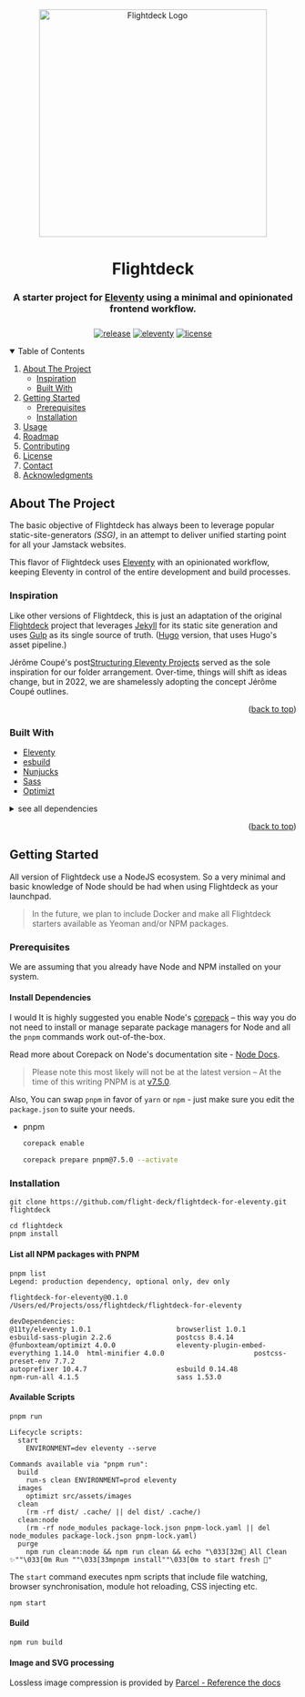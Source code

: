 <div id="top" align="center">
<style type="text/css">html {scroll-behavior: smooth;}</style>
<!-- PROJECT LOGO -->
  <a href="https://github.com/flight-deck"><img src="https://rdm.sfo2.digitaloceanspaces.com/flightdeck/v3-flightdeck__logo--purple-haze-600x528.png" alt="Flightdeck Logo" width="400"></a>
  <h1>Flightdeck</h1>
  <h3 style="padding-bottom: .5em">A starter project for <a href="https://www.11ty.dev/">Eleventy</a> using a minimal and opinionated frontend workflow.</h3>

<!-- PROJECT SHIELDS -->

[![release](https://img.shields.io/github/release/flight-deck/Flightdeck-11ty.svg?style=for-the-badge&logo=github&logoColor=white&colorA=101119&colorB=6D57FF)](https://github.com/flight-deck/Flightdeck-11ty/releases/latest) [![eleventy](https://img.shields.io/badge/Eleventy-v1.0.0+-373277.svg?style=for-the-badge&logo=eleventy&logoColor=white&colorA=101119&colorB=7273D6)](https://github.com/11ty/eleventy/releases/latest) [![license](https://img.shields.io/badge/License-MIT-373277.svg?style=for-the-badge&l&logoColor=white&colorA=101119&colorB=42557B)](https://github.com/flight-deck/Flightdeck/blob/master/LICENSE)

</div>

<!-- TABLE OF CONTENTS -->
<details open>
  <summary>Table of Contents</summary>
  <ol>
    <li>
      <a href="#about-the-project">About The Project</a>
      <ul>
        <li><a href="#inspiration">Inspiration</a></li>
        <li><a href="#built-with">Built With</a></li>
      </ul>
    </li>
    <li>
      <a href="#getting-started">Getting Started</a>
      <ul>
        <li><a href="#prerequisites">Prerequisites</a></li>
        <li><a href="#installation">Installation</a></li>
      </ul>
    </li>
    <li><a href="#usage">Usage</a></li>
    <li><a href="#roadmap">Roadmap</a></li>
    <li><a href="#contributing">Contributing</a></li>
    <li><a href="#license">License</a></li>
    <li><a href="#contact">Contact</a></li>
    <li><a href="#acknowledgments">Acknowledgments</a></li>
  </ol>
</details>

<!-- ABOUT THE PROJECT -->

## About The Project

The basic objective of Flightdeck has always been to leverage popular static-site-generators _(SSG)_, in an attempt to deliver unified starting point for all your Jamstack websites.

This flavor of Flightdeck uses [Eleventy](https://www.11ty.dev/) with an opinionated workflow, keeping Eleventy in control of the entire development and build processes.

### Inspiration

Like other versions of Flightdeck, this is just an adaptation of the original [Flightdeck](https://github.com/flight-deck/Flightdeck-Jekyll) project that leverages [Jekyll](https://jekyllrb.com/) for its static site generation and uses [Gulp](https://gulpjs.com/) as its single source of truth. ([Hugo](https://github.com/flight-deck/Flightdeck-Hugo) version, that uses Hugo's asset pipeline.)

Jérôme Coupé's post[Structuring Eleventy Projects](https://www.webstoemp.com/blog/eleventy-projects-structure/) served as the sole inspiration for our folder arrangement. Over-time, things will shift as ideas change, but in 2022, we are shamelessly adopting the concept Jérôme Coupé outlines.

<p align="right">(<a href="#top">back to top</a>)</p>

### Built With

- [Eleventy](https://www.11ty.dev/)
- [esbuild](https://esbuild.github.io/)
- [Nunjucks](https://mozilla.github.io/nunjucks/)
- [Sass](https://sass-lang.com/)
- [Optimizt](https://github.com/funbox/optimizt)

<details>
  <summary>see all dependencies</summary>
  <pre>
    ❯ npm list
    flightdeck-for-eleventy@0.1.0
    ├── @11ty/eleventy@1.0.1
    ├── @funboxteam/optimizt@4.0.0
    ├── autoprefixer@10.4.7
    ├── browserlist@1.0.1
    ├── eleventy-plugin-embed-everything@1.14.0
    ├── esbuild-sass-plugin@2.2.6
    ├── esbuild@0.14.48
    ├── html-minifier@4.0.0
    ├── npm-run-all@4.1.5
    ├── postcss-preset-env@7.7.2
    ├── postcss@8.4.14
    └── sass@1.53.0
  </pre>
</details>
<p align="right">(<a href="#top">back to top</a>)</p>

<!-- GETTING STARTED -->

## Getting Started

All version of Flightdeck use a NodeJS ecosystem. So a very minimal and basic knowledge of Node should be had when using Flightdeck as your launchpad.

> In the future, we plan to include Docker and make all Flightdeck starters available as Yeoman and/or NPM packages.

### Prerequisites

We are assuming that you already have Node and NPM installed on your system.

#### Install Dependencies

I would It is highly suggested you enable Node's [corepack](https://nodejs.org/api/corepack.html) – this way you do not need to install or manage separate package managers for Node and all the `pnpm` commands work out-of-the-box.

Read more about Corepack on Node's documentation site - [Node Docs](https://nodejs.org/api/corepack.html).

> Please note this most likely will not be at the latest version – At the time of this writing PNPM is at [v7.5.0](https://github.com/pnpm/pnpm/releases).

Also, You can swap `pnpm` in favor of `yarn` or `npm` - just make sure you edit the `package.json` to suite your needs.

- pnpm

  ```sh
  corepack enable

  corepack prepare pnpm@7.5.0 --activate
  ```

### Installation

```shell
git clone https://github.com/flight-deck/flightdeck-for-eleventy.git flightdeck
```

```shell
cd flightdeck
pnpm install
```

#### List all NPM packages with PNPM

```shell
pnpm list
Legend: production dependency, optional only, dev only

flightdeck-for-eleventy@0.1.0 /Users/ed/Projects/oss/flightdeck/flightdeck-for-eleventy

devDependencies:
@11ty/eleventy 1.0.1                     browserlist 1.0.1                        esbuild-sass-plugin 2.2.6                postcss 8.4.14
@funboxteam/optimizt 4.0.0               eleventy-plugin-embed-everything 1.14.0  html-minifier 4.0.0                      postcss-preset-env 7.7.2
autoprefixer 10.4.7                      esbuild 0.14.48                          npm-run-all 4.1.5                        sass 1.53.0
```

#### Available Scripts

```shell
pnpm run

Lifecycle scripts:
  start
    ENVIRONMENT=dev eleventy --serve

Commands available via "pnpm run":
  build
    run-s clean ENVIRONMENT=prod eleventy
  images
    optimizt src/assets/images
  clean
    (rm -rf dist/ .cache/ || del dist/ .cache/)
  clean:node
    (rm -rf node_modules package-lock.json pnpm-lock.yaml || del node_modules package-lock.json pnpm-lock.yaml)
  purge
    npm run clean:node && npm run clean && echo "\033[32m🧹 All Clean ✨""\033[0m Run ""\033[33mpnpm install""\033[0m to start fresh 🤩"
```

The `start` command executes npm scripts that include file watching, browser synchronisation, module hot reloading, CSS injecting etc.

```shell
npm start
```

#### Build

```shell
npm run build
```

#### Image and SVG processing

Lossless image compression is provided by [Parcel - Reference the docs](https://parceljs.org/recipes/image/)
